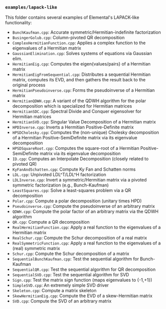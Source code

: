 ### `examples/lapack-like`

This folder contains several examples of Elemental's LAPACK-like functionality:

-  `BunchKaufman.cpp`: Accurate symmetric/Hermitian-indefinite factorization
-  `BusingerGolub.cpp`: Column-pivoted QR decomposition
-  `ComplexHermitianFunction.cpp`: Applies a complex function to the eigenvalues
   of a Hermitian matrix
-  `GaussianElimination.cpp`: Solves systems of equations via Gaussian elim.
-  `HermitianEig.cpp`: Computes the eigen{values/pairs} of a Hermitian matrix
-  `HermitianEigFromSequential.cpp`: Distributes a sequential Hermitian matrix, computes its EVD, and then gathers the result back to the original process
-  `HermitianPseudoinverse.cpp`: Forms the pseudoinverse of a Hermitian matrix
-  `HermitianQDWH.cpp`: A variant of the QDWH algorithm for the polar 
   decomposition which is specialized for Hermitian matrices
-  `HermitianSDC.cpp`: Spectral Divide and Conquer eigensolver for Hermitian 
   matrices
-  `HermitianSVD.cpp`: Singular Value Decomposition of a Hermitian matrix
-  `HPDInverse.cpp`: Inverts a Hermitian Positive-Definite matrix
-  `HPSDCholesky.cpp`: Computes the (non-unique) Cholesky decomposition of a 
   Hermitian Positive-SemiDefinite matrix via its eigenvalue decomposition
-  `HPSDSquareRoot.cpp`: Computes the square-root of a Hermitian 
   Positive-SemiDefinite matrix via its eigenvalue decomposition
-  `ID.cpp`: Computes an Interpolate Decomposition 
   (closely related to pivoted QR)
-  `KyFanAndSchatten.cpp`: Compute Ky Fan and Schatten norms
-  `LDL.cpp`: Unpivoted LDL^T/LDL^H factorization
-  `LDLInverse.cpp`: Invert a symmetric/Hermitian matrix via a pivoted 
   symmetric factorization (e.g., Bunch-Kaufman)
-  `LeastSquares.cpp`: Solve a least-squares problem via a QR decomposition
-  `Polar.cpp`: Compute a polar decomposition (unitary times HPD)
-  `Pseudoinverse.cpp`: Compute the pseudoinverse of an arbitrary matrix
-  `QDWH.cpp`: Compute the polar factor of an arbitrary matrix via the QDWH 
   algorithm
-  `QR.cpp`: Compute a QR decomposition
-  `RealHermitianFunction.cpp`: Apply a real function to the eigenvalues of a
   Hermitian matrix
-  `RealSchur.cpp`: Compute the Schur decomposition of a real matrix
-  `RealSymmetricFunction.cpp`: Apply a real function to the eigenvalues of a 
   (real) symmetric matrix
-  `Schur.cpp`: Compute the Schur decomposition of a matrix
-  `SequentialBunchKaufman.cpp`: Test the sequential algorithm for Bunch-Kaufman
-  `SequentialQR.cpp`: Test the sequential algorithm for QR decomposition
-  `SequentialSVD.cpp`: Test the sequential algorithm for SVD
-  `Sign.cpp`: Test the matrix sign function (maps eigenvalues to {-1,+1})
-  `SimpleSVD.cpp`: An extremely simple SVD driver
-  `Skeleton.cpp`: Compute a matrix skeleton
-  `SkewHermitianEig.cpp`: Compute the EVD of a skew-Hermitian matrix
-  `SVD.cpp`: Compute the SVD of an arbitrary matrix
